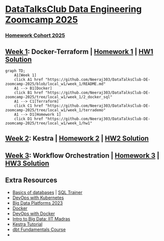 # [DataTalksClub Data Engineering Zoomcamp 2025](https://github.com/DataTalksClub/data-engineering-zoomcamp/tree/main)

### [Homework Cohort 2025](https://github.com/DataTalksClub/data-engineering-zoomcamp/tree/main/cohorts/2025)


## [Week 1](week_1): Docker-Terraform | [Homework 1](week_1/homework.md) | [HW1 Solution](week_1/hw1/hw1_solution.md)

```mermaid
graph TD;
    A1[Week 1] 
    click A1 href "https://github.com/Neeraj303/DataTalksClub-DE-zoomcamp-2025/blob/local_w1/week_1/README.md"
    A1 --> B1[Docker]
    click B1 href "https://github.com/Neeraj303/DataTalksClub-DE-zoomcamp-2025/tree/local_w1/week_1/2_docker_sql"
    A1 --> C1[Terraform]
    click C1 href "https://github.com/Neeraj303/DataTalksClub-DE-zoomcamp-2025/tree/local_w1/week_1/terrademo"
    A1 --> D1[Homework 1]
    click D1 href "https://github.com/Neeraj303/DataTalksClub-DE-zoomcamp-2025/tree/local_w1/week_1/hw1"
```

## [Week 2](week_2): Kestra | [Homework 2](week_2/homework.md) | [HW2 Solution](week_2/hw2/hw2_solution.md)

## [Week 3](week_3): Workflow Orchestration | [Homework 3](week_3/homework.md) | [HW3 Solution](week_3/hw3/hw3_solution.md)



## Extra Resources
- [Basics of databases](https://tikape.mooc.fi/kevat-2025/tehtavat/) | [SQL Trainer](https://sqltrainer.withmooc.fi/#55)
- [DevOps with Kubernetes](https://devopswithkubernetes.com/)
- [Big Data Platforms 2023](https://big-data-platforms-24.mooc.fi/)
- [Docker](https://docs.docker.com/get-started/) 
- [DevOps with Docker](https://devopswithdocker.com/)
- [Intro to Big Data: IIT Madras](https://www.youtube.com/playlist?list=PLZ2ps__7DhBZYtBcr1ERnw7Y1QGs7bI3y)
- [Kestra Tutorial](https://kestra.io/docs/tutorial)
- [dbt Fundamentals Course](https://learn.getdbt.com/courses/dbt-fundamentals)
- 